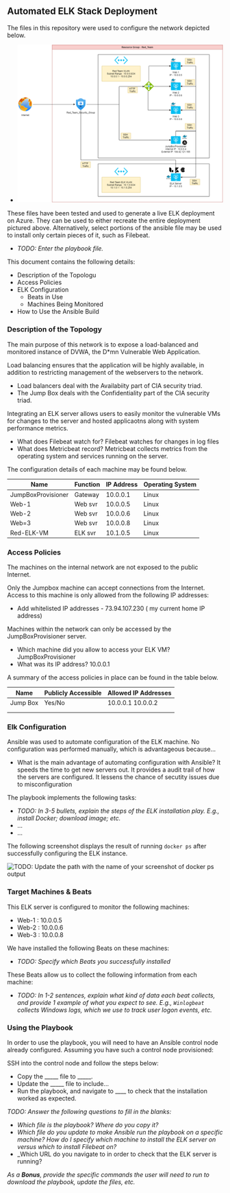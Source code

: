 ## Automated ELK Stack Deployment

The files in this repository were used to configure the network depicted below.

 - ![image](.\Images/Network_Diagram.png)

These files have been tested and used to generate a live ELK deployment on Azure. They can be used to either recreate the entire deployment pictured above. Alternatively, select portions of the ansible file may be used to install only certain pieces of it, such as Filebeat.

  - _TODO: Enter the playbook file._

This document contains the following details:
- Description of the Topologu
- Access Policies
- ELK Configuration
  - Beats in Use
  - Machines Being Monitored
- How to Use the Ansible Build


### Description of the Topology

The main purpose of this network is to expose a load-balanced and monitored instance of DVWA, the D*mn Vulnerable Web Application.

Load balancing ensures that the application will be highly available, in addition to restricting management of the webservers to the network.
 - Load balancers deal with the Availabiity part of CIA security triad.
 - The Jump Box deals with the Confidentiality part of the CIA security triad. 
  
  Integrating an ELK server allows users to easily monitor the vulnerable VMs for changes to the server and hosted applicaotns along with system performance metrics.
- What does Filebeat watch for? Filebeat watches for changes in log files 
- What does Metricbeat record? Metricbeat collects metrics from the operating system and services running on the server.

The configuration details of each machine may be found below.

| Name                  | Function | IP Address | Operating System |
|-----------------------|----------|------------|------------------|
| JumpBoxProvisioner    | Gateway  | 10.0.0.1   | Linux            |
| Web-1                 | Web svr  | 10.0.0.5   | Linux            |
| Web-2                 | Web svr  | 10.0.0.6   | Linux            |
| Web=3                 | Web svr  | 10.0.0.8   | Linux            |
| Red-ELK-VM            | ELK svr  | 10.1.0.5   | Linux            |

### Access Policies

The machines on the internal network are not exposed to the public Internet. 

Only the Jumpbox machine can accept connections from the Internet. Access to this machine is only allowed from the following IP addresses:
- Add whitelisted IP addresses - 73.94.107.230 ( my current home IP address)

Machines within the network can only be accessed by the JumpBoxProvisioner server.
- Which machine did you allow to access your ELK VM? JumpBoxProvisioner
- What was its IP address? 10.0.0.1

A summary of the access policies in place can be found in the table below.

| Name     | Publicly Accessible | Allowed IP Addresses |
|----------|---------------------|----------------------|
| Jump Box | Yes/No              | 10.0.0.1 10.0.0.2    |
|          |                     |                      |
|          |                     |                      |

### Elk Configuration

Ansible was used to automate configuration of the ELK machine. No configuration was performed manually, which is advantageous because...
- What is the main advantage of automating configuration with Ansible? It speeds the time to get new servers out. It provides a audit trail of how the servers are configured. It lessens the chance of secutity issues due to misconfiguration

The playbook implements the following tasks:
- _TODO: In 3-5 bullets, explain the steps of the ELK installation play. E.g., install Docker; download image; etc._
- ...
- ...

The following screenshot displays the result of running `docker ps` after successfully configuring the ELK instance.

![TODO: Update the path with the name of your screenshot of docker ps output](Images/docker_ps_output.png)

### Target Machines & Beats
This ELK server is configured to monitor the following machines:
- Web-1 : 10.0.0.5
- Web-2 : 10.0.0.6
- Web-3 : 10.0.0.8

We have installed the following Beats on these machines:
- _TODO: Specify which Beats you successfully installed_

These Beats allow us to collect the following information from each machine:
- _TODO: In 1-2 sentences, explain what kind of data each beat collects, and provide 1 example of what you expect to see. E.g., `Winlogbeat` collects Windows logs, which we use to track user logon events, etc._

### Using the Playbook
In order to use the playbook, you will need to have an Ansible control node already configured. Assuming you have such a control node provisioned: 

SSH into the control node and follow the steps below:
- Copy the _____ file to _____.
- Update the _____ file to include...
- Run the playbook, and navigate to ____ to check that the installation worked as expected.

_TODO: Answer the following questions to fill in the blanks:_
- _Which file is the playbook? Where do you copy it?_
- _Which file do you update to make Ansible run the playbook on a specific machine? How do I specify which machine to install the ELK server on versus which to install Filebeat on?_
- _Which URL do you navigate to in order to check that the ELK server is running?

_As a **Bonus**, provide the specific commands the user will need to run to download the playbook, update the files, etc._
